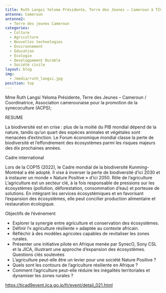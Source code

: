```yaml
---
title: Ruth Langsi Yeloma Présidente, Terre des Jeunes – Cameroun à TICAD9
antenne: Cameroun
antenne2:
  - Terre des jeunes Cameroun
categories:
  - Culture
  - Agriculture
  - Nouvelles technologies
  - Environnement
  - Education
  - Ecologie
  - Developpement Durable
  - Société civile
layout: blog
img:
  - /media/ruth_langsi.jpg
position: top
---
```

Mme Ruth Langsi Yeloma
Présidente, Terre des Jeunes – Cameroun / Coordinatrice, Association camerounaise pour la promotion de la synecoculture (ACPS);

R﻿ESUME


La biodiversité est en crise : plus de la moitié du PIB mondial dépend de la nature, tandis qu’un quart des espèces animales et végétales sont menacées d’extinction. Le Forum économique mondial classe la perte de biodiversité et l’effondrement des écosystèmes parmi les risques majeurs des dix prochaines années.


Cadre international


Lors de la COP15 (2022), le Cadre mondial de la biodiversité Kunming-Montréal a été adopté. Il vise à inverser la perte de biodiversité d’ici 2030 et à instaurer un monde « Nature Positive » d’ici 2050.
Rôle de l’agriculture
L’agriculture est un secteur clé, à la fois responsable de pressions sur les écosystèmes (pollution, déforestation, consommation d’eau) et porteuse de solutions. En intégrant les services écosystémiques et en favorisant l’expansion des écosystèmes, elle peut concilier production alimentaire et restauration écologique.


Objectifs de l’événement

* Explorer la synergie entre agriculture et conservation des écosystèmes.
* Définir l’« agriculture résiliente » adaptée au contexte africain.
* Réfléchir à des modèles agricoles capables de revitaliser les zones rurales.
* Présenter une initiative pilote en Afrique menée par SynecO, Sony CSL et la JICA, illustrant une approche d’expansion des écosystèmes.
  Questions clés soulevées
* L’agriculture peut-elle être un levier pour une société Nature Positive ?
* Quels sont les contours de l’agriculture résiliente en Afrique ?
* Comment l’agriculture peut-elle réduire les inégalités territoriales et dynamiser les zones rurales ?

https://ticad9event.jica.go.jp/fr/event/detail_021.html